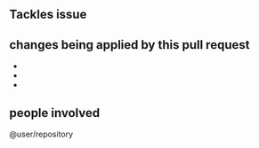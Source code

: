 ## Tackles issue #

## changes being applied by this pull request

-
-
-

## people involved

@user/repository